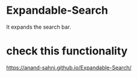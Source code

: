 # Expandable-Search
It expands the search bar.
# check this functionality
https://anand-sahni.github.io/Expandable-Search/
